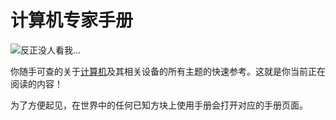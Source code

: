 # 计算机专家手册
![反正没人看我...](item:oc2:manual)

你随手可查的关于[计算机](../block/computer.md)及其相关设备的所有主题的快速参考。这就是你当前正在阅读的内容！

为了方便起见，在世界中的任何已知方块上使用手册会打开对应的手册页面。
